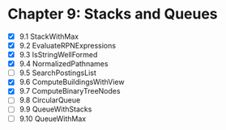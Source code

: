 # Chapter 9: Stacks and Queues

- [x] 9.1 StackWithMax
- [x] 9.2 EvaluateRPNExpressions
- [x] 9.3 IsStringWellFormed
- [x] 9.4 NormalizedPathnames
- [ ] 9.5 SearchPostingsList
- [x] 9.6 ComputeBuildingsWithView
- [x] 9.7 ComputeBinaryTreeNodes
- [ ] 9.8 CircularQueue
- [ ] 9.9 QueueWithStacks
- [ ] 9.10 QueueWithMax
